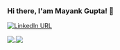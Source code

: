 ### Hi there, I'am Mayank Gupta! 👋

[![LinkedIn URL](https://img.shields.io/static/v1?color=red&label=linkedin&logo=linkedin&logoColor=white&style=for-the-badge&message=Connect)](https://www.linkedin.com/in/mayankbindas)

<a href="https://github.com/mayankbindas/">
  <img align="center" src="https://github-readme-stats.vercel.app/api?username=mayankbindas&count_private=true&show_icons=true&theme=gruvbox&hide_border=false" />
</a> 
<a href="https://github.com/mayankbindas/">
  <img align="center" src="https://github-readme-stats.vercel.app/api/top-langs/?username=mayankbindas&layout=compact&theme=radical&hide_border=false" />
</a>

<!--
**mayankbindas/mayankbindas** is a ✨ _special_ ✨ repository because its `README.md` (this file) appears on your GitHub profile.

Here are some ideas to get you started:

- 🔭 I’m currently working on ...
- 🌱 I’m currently learning ...
- 👯 I’m looking to collaborate on ...
- 🤔 I’m looking for help with ...
- 💬 Ask me about ...
- 📫 How to reach me: ...
- 😄 Pronouns: ...
- ⚡ Fun fact: ...
-->
